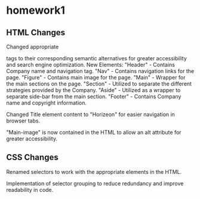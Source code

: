 # homework1

## HTML Changes ##

Changed appropriate <div> tags to their corresponding semantic alternatives for greater accessibility and search engine optimization.
    New Elements: "Header" - Contains Company name and navigation tag.
                  "Nav" - Contains navigation links for the page.
                  "Figure" - Contains main image for the page.
                  "Main" - Wrapper for the main sections on the page.
                  "Section" - Utilized to separate the different strategies provided by the Company.
                  "Aside" - Utilized as a wrapper to separate side-bar from the main section.
                  "Footer" - Contains Company name and copyright information.

Changed Title element content to "Horizeon" for easier navigation in browser tabs.

"Main-image" is now contained in the HTML to allow an alt attribute for greater accessibility.

## CSS Changes ##

Renamed selectors to work with the appropriate elements in the HTML.

Implementation of selector grouping to reduce redundancy and improve readability in code.